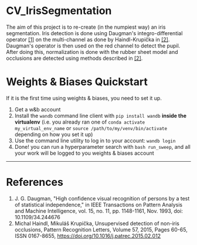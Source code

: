 # CV_IrisSegmentation
The aim of this project is to re-create (in the numpiest way) an iris segmentation.
Iris detection is done using Daugman's integro-differential operator [[1]](#1) on the multi-channel as done by Haindl-Krupička in [[2]](#2). Daugman's operator is then used on the red channel to detect the pupil.
After doing this, normalization is done with the rubber sheet model and occlusions are detected using methods described in [[2]](#2).


# Weights & Biases Quickstart

If it is the first time using weights & biases, you need to set it up.

1. Get a w&b account
2. Install the `wandb` command line client with  `pip install wandb` **inside the virtualenv** (i.e. you already ran one of `conda activate my_virtual_env_name` or `source /path/to/my/venv/bin/activate` depending on how you set it up)
3. Use the command line utility to log in to your account: `wandb login`
4. Done! you can run a hyperparameter search with `bash run_sweep`, and all your work will be logged to you weights & biases account
***

# References

1. <a id="1"/> J. G. Daugman, "High confidence visual recognition of persons by a test of statistical independence," in IEEE Transactions on Pattern Analysis and Machine Intelligence, vol. 15, no. 11, pp. 1148-1161, Nov. 1993, doi: 10.1109/34.244676
2. <a id="2"/> Michal Haindl, Mikuláš Krupička, Unsupervised detection of non-iris occlusions, Pattern Recognition Letters, Volume 57, 2015, Pages 60-65, ISSN 0167-8655, https://doi.org/10.1016/j.patrec.2015.02.012
